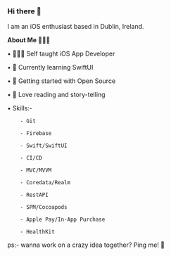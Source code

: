 ### Hi there 👋
I am an iOS enthusiast based in Dublin, Ireland. 


**About Me 🤷🏻‍♀️**

• 👩🏻‍💻 Self taught iOS App Developer

• 🌱 Currently learning SwiftUI

• 🔭 Getting started with Open Source

• 📖 Love reading and story-telling

• Skills:- 
    
        - Git
    
        - Firebase
    
        - Swift/SwiftUI
    
        - CI/CD
    
        - MVC/MVVM
    
        - Coredata/Realm
    
        - RestAPI
    
        - SPM/Cocoapods

        - Apple Pay/In-App Purchase

        - HealthKit
    
ps:- wanna work on a crazy idea together? Ping me! 🙂
